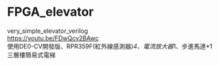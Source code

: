 # FPGA_elevator
very_simple_elevator_verilog  
https://youtu.be/FDwQcv2BAwc  
使用DE0-CV開發版、RPR359F(紅外線感測器)*4、電流放大器*1、步進馬達*1  
三層樓簡易式電梯
